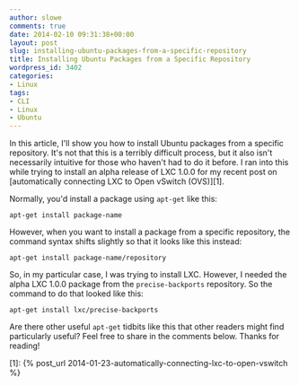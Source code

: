 ```yaml
---
author: slowe
comments: true
date: 2014-02-10 09:31:38+00:00
layout: post
slug: installing-ubuntu-packages-from-a-specific-repository
title: Installing Ubuntu Packages from a Specific Repository
wordpress_id: 3402
categories:
- Linux
tags:
- CLI
- Linux
- Ubuntu
---
```


In this article, I'll show you how to install Ubuntu packages from a specific repository. It's not that this is a terribly difficult process, but it also isn't necessarily intuitive for those who haven't had to do it before. I ran into this while trying to install an alpha release of LXC 1.0.0 for my recent post on [automatically connecting LXC to Open vSwitch (OVS)][1].

Normally, you'd install a package using `apt-get` like this:

    apt-get install package-name

However, when you want to install a package from a specific repository, the command syntax shifts slightly so that it looks like this instead:

    apt-get install package-name/repository

So, in my particular case, I was trying to install LXC. However, I needed the alpha LXC 1.0.0 package from the `precise-backports` repository. So the command to do that looked like this:

    apt-get install lxc/precise-backports

Are there other useful `apt-get` tidbits like this that other readers might find particularly useful? Feel free to share in the comments below. Thanks for reading!

[1]: {% post_url 2014-01-23-automatically-connecting-lxc-to-open-vswitch %}
